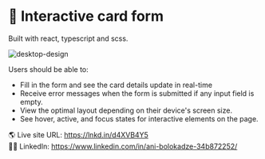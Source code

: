 # 🎉 Interactive card form 

Built with react, typescript and scss.

![desktop-design](https://user-images.githubusercontent.com/89190087/212184758-f4dd3bf5-af4d-4dea-9196-37064fd9da61.jpg)

Users should be able to:
- Fill in the form and see the card details update in real-time
- Receive error messages when the form is submitted if any input field is empty.
- View the optimal layout depending on their device's screen size.
- See hover, active, and focus states for interactive elements on the page.



🌎 Live site URL: https://lnkd.in/d4XVB4Y5 <br>
👩‍💻 LinkedIn: https://www.linkedin.com/in/ani-bolokadze-34b872252/
